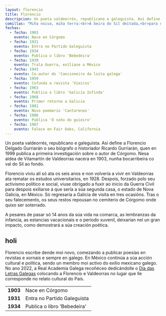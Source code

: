 ```yaml
---
layout: florencio
title: Florencio
descripcion: Un poeta valdeorrés, republicano e galeguista. Así define a Florencio Delgado Gurriarán o seu biógrafo o historiador Ricardo Gurriarán.
comillas: "Miña noiva, miña terra:<br>Á beira do Sil deitada,<br>para ollar a túa beleza<br> do mesmo xeito que a Venus do espello,<br> nel se contempla."
fechas:
  - fecha: 1903
    evento: Nace en Córgomo
  - fecha: 1931
    evento: Entra no Partido Galeguista
  - fecha: 1934
    evento: Publica o libro 'Bebedeira'
  - fecha: 1939
    evento: Trala Guerra, exíliase a México
  - fecha: 1943
    evento: Co-autor do 'Cancioneiro da loita galega'
  - fecha: 1959
    evento: Cofunda a revista 'Vieiros'
  - fecha: 1963
    evento: Publica o libro 'Galicia Infinda'
  - fecha: 1968
    evento: Primer retorno a Galicia
  - fecha: 1981
    evento: Novo poemario 'Cantarenas'
  - fecha: 1986
    evento: Publica 'O soño do guieiro'
  - fecha: 1987
    evento: Falece en Fair Oaks, California
---
```


Un poeta valdeorrés, republicano e galeguista. Así define a Florencio Delgado Gurriarán o seu biógrafo o historiador Ricardo Gurriarán, quen en 1999 publica a primeira investigación sobre o autor de Córgomo. Nesa aldea de Vilamartín de Valdeorras nacera en 1903, nunha bocarribeira co val do Sil ao fondo.

Florencio vivíu alí só ata os seis anos e non volvería a vivir en Valdeorras ata rematar os estudos universitarios, en 1928. Despois, forzado polo seu activismo político e social, viuse obrigado a fuxir ao inicio da Guerra Civil para despois exiliarse á que sería a súa segunda casa, o estado de Nova Galicia, en México. Só regresaría a Galicia de visita en tres ocasións. Tras o seu falecemento, os seus restos repousan no cemiterio de Córgomo onde quixo ser soterrado.

A pesares de pasar só 14 anos da súa vida na comarca, as lembranzas da infancia, as estancias vacacionais e o período xuvenil, deixarían nel un gran impacto, como demostrará a súa creación poética.

## holi

Florencio escribe dende moi novo, comezando a publicar poesías en revistas e xornais e sempre en galego. En México continúa a súa acción cultural e política, sendo un membro moi activo do exilio mexicano galego. No ano 2022, a Real Academia Galega recoñéceo dedicándolle o <a href="https://academia.gal/letras-galegas/2022/florencio-delgado-gurriaran">Día das Letras Galegas</a> colocando a Florencio e Valdeorras no lugar que lle corresponde no relato cultural do País.

|          |                             |
| -------- | --------------------------- |
| **1903** | Nace en Córgomo             |
| **1931** | Entra no Partido Galeguista |
| **1934** | Publica o libro 'Bebedeira' |
